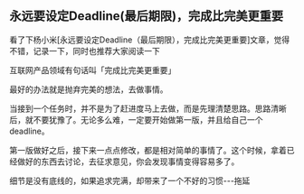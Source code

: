 ## 永远要设定Deadline(最后期限)，完成比完美更重要

看了下杨小米[永远要设定Deadline（最后期限），完成比完美更重要]文章，觉得不错，记录一下，同时也推荐大家阅读一下

互联网产品领域有句话叫「完成比完美更重要」
 
最好的办法就是抛弃完美的想法，去做事情。

当接到一个任务时，并不是为了赶进度马上去做，而是先理清楚思路。思路清晰后，就不要犹豫了。无论多么难，一定要开始做第一版，并且给自己一个deadline。

第一版做好之后，接下来一点点修改，都是相对简单的事情了。这个时候，拿着已经做好的东西去讨论，去征求意见，你会发现事情变得容易多了。

细节是没有底线的，如果追求完满，却带来了一个不好的习惯---拖延